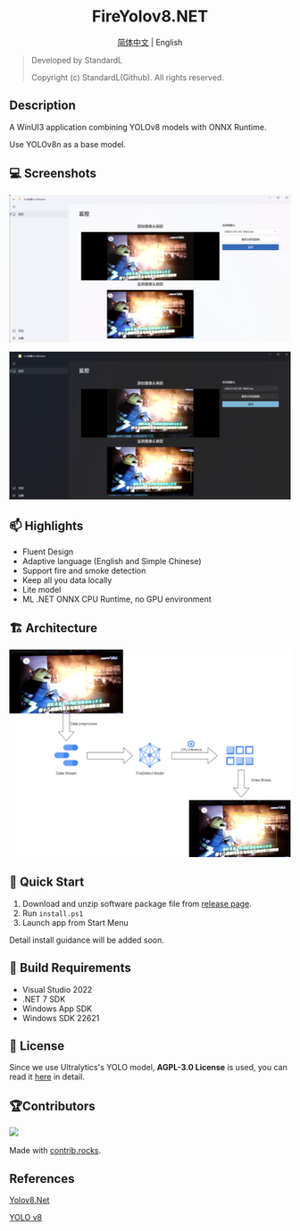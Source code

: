<h1 align="center">
    FireYolov8.NET
</h1>

<p align="center">
    <a href="https://github.com/StandardL/FireYolov8.NET/blob/main/Documents/README-CHS.md">简体中文</a>
    |
    <a>English</a>
   </p>

> Developed by StandardL 
>
> Copyright (c) StandardL(Github). All rights reserved.

## Description

A WinUI3 application combining YOLOv8 models with ONNX Runtime. 

Use YOLOv8n as a base model.

## 💻 Screenshots

![MainPage_White](https://github.com/StandardL/FireYolov8.NET/raw/main/Images/MainPage_White.png)

![MainPage_Black](https://github.com/StandardL/FireYolov8.NET/raw/main/Images/MainPage_Black.png)

## 📫 Highlights

- Fluent Design
- Adaptive language (English and Simple Chinese)
- Support fire and smoke detection
- Keep all you data locally
- Lite model
- ML .NET ONNX CPU Runtime, no GPU environment

## 🏗️ Architecture

![Architecture](https://github.com/StandardL/FireYolov8.NET/raw/main/Images/Architecture.png)

## 🚀 Quick Start

1. Download and unzip software package file from [release page](https://github.com/StandardL/FireYolov8.NET/releases).
2. Run `install.ps1`
3. Launch app from Start Menu

Detail install guidance will be added soon.

## 🧭 Build Requirements

- Visual Studio 2022
- .NET 7 SDK
- Windows App SDK
- Windows SDK 22621

## 📄 License

Since we use Ultralytics's YOLO model, **AGPL-3.0 License** is used, you can read it [here](https://github.com/StandardL/FireYolov8.NET/blob/main/LICENSE) in detail.

## 🏆Contributors

<a href="https://github.com/echoChalo/echoChalo/graphs/contributors">
  <img src="https://contrib.rocks/image?repo=echoChalo/echoChalo" />
</a>

Made with [contrib.rocks](https://contrib.rocks).

## References

[Yolov8.Net](https://github.com/sstainba/Yolov8.Net)

[YOLO v8](https://github.com/ultralytics/ultralytics)
